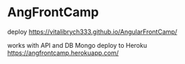# AngFrontCamp

deploy https://vitalibrych333.github.io/AngularFrontCamp/

works with API and DB Mongo deploy to Heroku https://angfrontcamp.herokuapp.com/
